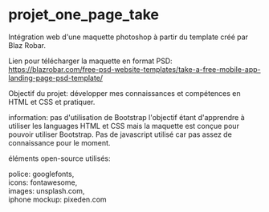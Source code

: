 # projet_one_page_take
Intégration web d'une maquette photoshop à partir du template créé par Blaz Robar.

Lien pour télécharger la maquette en format PSD:
https://blazrobar.com/free-psd-website-templates/take-a-free-mobile-app-landing-page-psd-template/

Objectif du projet: développer mes connaissances et compétences en HTML et CSS et pratiquer.

information: pas d'utilisation de Bootstrap l'objectif étant d'apprendre à utiliser les languages HTML et CSS
mais la maquette est conçue pour pouvoir utiliser Bootstrap.
Pas de javascript utilisé car pas assez de connaissance pour le moment.

éléments open-source utilisés:

police: googlefonts,  
icons: fontawesome,  
images: unsplash.com,  
iphone mockup: pixeden.com
